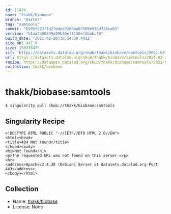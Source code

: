 ```yaml
---
id: 11834
name: "thakk/biobase"
branch: "master"
tag: "samtools"
commit: "6305fd23ffa27edeb72064a07509e933d720ca03"
version: "b1aa2a08339a99b4bef1130efdbabc56"
build_date: "2021-02-26T18:54:30.442Z"
size_mb: 437.0
size: 150376479
sif: "https://datasets.datalad.org/shub/thakk/biobase/samtools/2021-02-26-6305fd23-b1aa2a08/b1aa2a08339a99b4bef1130efdbabc56.sif"
url: https://datasets.datalad.org/shub/thakk/biobase/samtools/2021-02-26-6305fd23-b1aa2a08/
recipe: https://datasets.datalad.org/shub/thakk/biobase/samtools/2021-02-26-6305fd23-b1aa2a08/Singularity
collection: thakk/biobase
---
```


# thakk/biobase:samtools

```bash
$ singularity pull shub://thakk/biobase:samtools
```

## Singularity Recipe

```singularity
<!DOCTYPE HTML PUBLIC "-//IETF//DTD HTML 2.0//EN">
<html><head>
<title>404 Not Found</title>
</head><body>
<h1>Not Found</h1>
<p>The requested URL was not found on this server.</p>
<hr>
<address>Apache/2.4.38 (Debian) Server at datasets.datalad.org Port 443</address>
</body></html>
```

## Collection

 - Name: [thakk/biobase](https://github.com/thakk/biobase)
 - License: None

